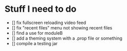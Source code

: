# Stuff I need to do
- [] fix fullscreen reloading video feed
- [] fix "recent files" menu not showing recent files
- [] find a use for moduleB
- [] add a theming system with a .prop file or something
- [] compile a testing jar